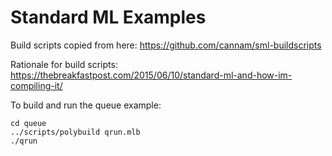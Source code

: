 # Standard ML Examples

Build scripts copied from here: https://github.com/cannam/sml-buildscripts

Rationale for build scripts: https://thebreakfastpost.com/2015/06/10/standard-ml-and-how-im-compiling-it/

To build and run the queue example:
```shell
cd queue
../scripts/polybuild qrun.mlb
./qrun
```

